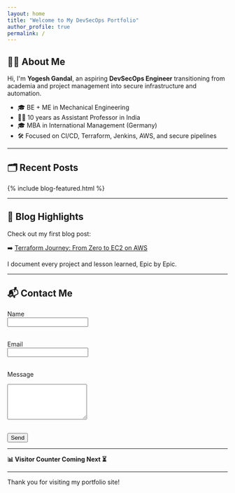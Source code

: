 ```yaml
---
layout: home
title: "Welcome to My DevSecOps Portfolio"
author_profile: true
permalink: /
---
```


## 👨‍💻 About Me

Hi, I'm **Yogesh Gandal**, an aspiring **DevSecOps Engineer** transitioning from academia and project management into secure infrastructure and automation.

- 🎓 BE + ME in Mechanical Engineering  
- 🧑‍🏫 10 years as Assistant Professor in India  
- 🎓 MBA in International Management (Germany)  
- 🛠️ Focused on CI/CD, Terraform, Jenkins, AWS, and secure pipelines

---

## 🗂️ Recent Posts

{% include blog-featured.html %}

---

## 📝 Blog Highlights

Check out my first blog post:

➡️ [Terraform Journey: From Zero to EC2 on AWS](/blog/2025-04-11-terraform-basics/)

I document every project and lesson learned, Epic by Epic.

---

## 📬 Contact Me

<form action="https://formspree.io/f/mnnplklg" method="POST">
  <label for="name">Name</label><br>
  <input type="text" name="name" required><br><br>

  <label for="email">Email</label><br>
  <input type="email" name="email" required><br><br>

  <label for="message">Message</label><br>
  <textarea name="message" rows="5" required></textarea><br><br>

  <button type="submit">Send</button>
</form>

---

**📊 Visitor Counter Coming Next ⏳**

---

Thank you for visiting my portfolio site!

